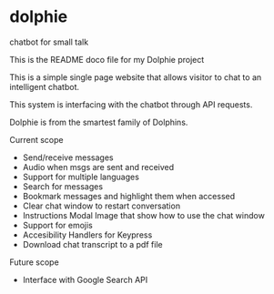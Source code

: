 # dolphie
chatbot for small talk


This is the README doco file for my Dolphie project

This is a simple single page website that allows visitor to chat to an intelligent chatbot.

This system is interfacing with the chatbot through API requests.

Dolphie is from the smartest family of Dolphins. 

Current scope
- Send/receive messages
- Audio when msgs are sent and received
- Support for multiple languages
- Search for messages
- Bookmark messages and highlight them when accessed
- Clear chat window to restart conversation
- Instructions Modal Image that show how to use the chat window
- Support for emojis
- Accesibility Handlers for Keypress
- Download chat transcript to a pdf file


Future scope
- Interface with Google Search API
